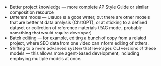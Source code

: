 - Better project knowledge — more complete AP Style Guide or similar composition resource
- Different model — Claude is a good writer, but there are other models that are better at data analysis (ChatGPT), or at sticking to a defined dataset or collection of reference materials (RAG model, probably something that would require developer)
- Batch editing — for example, editing a bunch of copy from a related project, where SEO data from one video can inform editing of others. 
- Shifting to a more advanced system that leverages CLI versions of these models — this allows more agent-based development, including employing multiple models at once. 